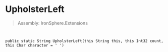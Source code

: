 ﻿

# UpholsterLeft

> Assembly: IronSphere.Extensions



```


public static String UpholsterLeft(this String this, this Int32 count, this Char character = ' ')
```